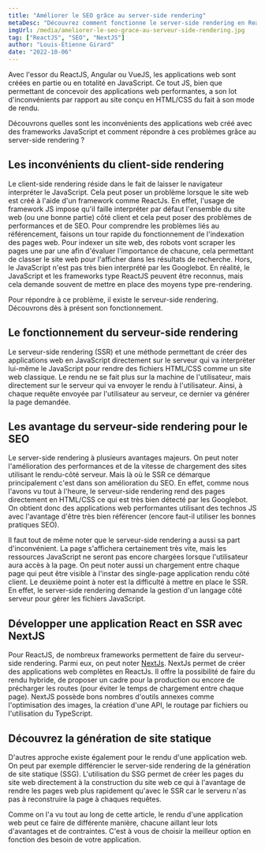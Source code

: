 ```yaml
---
title: "Améliorer le SEO grâce au server-side rendering"
metaDesc: "Découvrez comment fonctionne le server-side rendering en ReactJs. Entrer dans le monde du rendu côté serveur avec NextJS pour améliorer le SEO de votre application web."
imgUrl: /media/ameliorer-le-seo-grace-au-serveur-side-rendering.jpg
tag: ["ReactJS", "SEO", "NextJS"]
author: "Louis-Étienne Girard"
date: "2022-10-06"
---
```


Avec l'essor du ReactJS, Angular ou VueJS, les applications web sont créées en partie ou en totalité en JavaScript. Ce tout JS, bien que permettant de concevoir des applications web performantes, a son lot d'inconvénients par rapport au site conçu en HTML/CSS du fait à son mode de rendu.

Découvrons quelles sont les inconvénients des applications web créé avec des frameworks JavaScript et comment répondre à ces problèmes grâce au server-side rendering ?

## Les inconvénients du client-side rendering

Le client-side rendering réside dans le fait de laisser le navigateur interpréter le JavaScript.
Cela peut poser un problème lorsque le site web est créé à l'aide d'un framework comme ReactJs. En effet, l'usage de framework JS impose qu'il faille interpréter par défaut l'ensemble du site web (ou une bonne partie) côté client et cela peut poser des problèmes de performances et de SEO.
Pour comprendre les problèmes liés au référencement, faisons un tour rapide du fonctionnement de l'indexation des pages web.
Pour indexer un site web, des robots vont scraper les pages une par une afin d'évaluer l'importance de chacune, cela permettant de classer le site web pour l'afficher dans les résultats de recherche.
Hors, le JavaScript n'est pas très bien interprété par les Googlebot. En réalité, le JavaScript et les frameworks type ReactJS peuvent être reconnus, mais cela demande souvent de mettre en place des moyens type pre-rendering.

Pour répondre à ce problème, il existe le serveur-side rendering. Découvrons dès à présent son fonctionnement.

## Le fonctionnement du serveur-side rendering

Le serveur-side rendering (SSR) et une méthode permettant de créer des applications web en JavaScript directement sur le serveur qui va interpréter lui-même le JavaScript pour rendre des fichiers HTML/CSS comme un site web classique. Le rendu ne se fait plus sur la machine de l'utilisateur, mais directement sur le serveur qui va envoyer le rendu à l'utilisateur. Ainsi, à chaque requête envoyée par l'utilisateur au serveur, ce dernier va générer la page demandée.

## Les avantage du serveur-side rendering pour le SEO

Le server-side rendering à plusieurs avantages majeurs. On peut noter l'amélioration des performances et de la vitesse de chargement des sites utilisant le rendu-côté serveur. Mais là où le SSR ce démarque principalement c'est dans son amélioration du SEO.
En effet, comme nous l'avons vu tout à l'heure, le serveur-side rendering rend des pages directement en HTML/CSS ce qui est très bien détecté par les Googlebot. On obtient donc des applications web performantes utilisant des technos JS avec l'avantage d'être très bien référencer (encore faut-il utiliser les bonnes pratiques SEO).

Il faut tout de même noter que le serveur-side rendering a aussi sa part d'inconvénient.
La page s'affichera certainement très vite, mais les ressources JavaScript ne seront pas encore chargées lorsque l'utilisateur aura accès à la page. On peut noter aussi un chargement entre chaque page qui peut être visible à l'instar des single-page application rendu côté client. Le deuxième point à noter est la difficulté à mettre en place le SSR. En effet, le server-side rendering demande la gestion d'un langage côté serveur pour gérer les fichiers JavaScript.

## Développer une application React en SSR avec NextJS

Pour ReactJS, de nombreux frameworks permettent de faire du serveur-side rendering. Parmi eux, on peut noter [NextJs](https://nextjs.org). NextJs permet de créer des applications web complètes en ReactJs. Il offre la possibilité de faire du rendu hybride, de proposer un cadre pour la production ou encore de précharger les routes (pour éviter le temps de chargement entre chaque page).
NextJS possède bons nombres d'outils annexes comme l'optimisation des images, la création d'une API, le routage par fichiers ou l'utilisation du TypeScript.

## Découvrez la génération de site statique

D'autres approche existe également pour le rendu d'une application web. On peut par exemple différencier le server-side rendering de la génération de site statique (SSG). L'utilisation du SSG permet de créer les pages du site web directement à la construction du site web ce qui à l'avantage de rendre les pages web plus rapidement qu'avec le SSR car le serveru n'as pas à reconstruire la page à chaques requêtes.

Comme on l'a vu tout au long de cette article, le rendu d'une application web peut ce faire de différente manière, chacune aillant leur lots d'avantages et de contraintes. C'est à vous de choisir la meilleur option en fonction des besoin de votre application.
